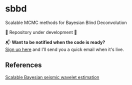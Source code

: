 # sbbd
Scalable MCMC methods for Bayesian Blind Deconvolution

🚧 Repository under development 🚧

📬 **Want to be notified when the code is ready?**  
[Sign up here](https://docs.google.com/forms/d/1Lcbe5KwFiBjrMqGP1BNud1IOBJUXDTk2oFRoM3PnkcY/edit) and I’ll send you a quick email when it's live.


## References

[Scalable Bayesian seismic wavelet estimation](https://onlinelibrary.wiley.com/share/author/QXGPRTZ4FAWCH9HSPPEN?target=10.1111/1365-2478.70026)

